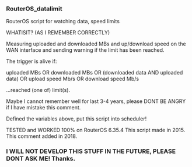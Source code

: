 ### RouterOS_datalimit

RouterOS script for watching data, speed limits

WHATISIT? (AS I REMEMBER CORRECTLY) 

Measuring uploaded and downloaded MBs and up/download speed on the WAN interface and sending warning if the limit has been reached.

The trigger is alive if:

uploaded MBs OR downloaded MBs
OR
(downloaded data AND uploaded data)
OR
upload speed Mb/s OR download speed Mb/s

...reached (one of) limit(s).

Maybe I cannot remember well for last 3-4 years, please DONT BE ANGRY if I have mistake this comment.

Defined the variables above, put this script into scheduler!

TESTED and WORKED 100% on RouterOS 6.35.4
This script made in 2015.
This comment added in 2018.

### I WILL NOT DEVELOP THIS STUFF IN THE FUTURE, PLEASE DONT ASK ME! Thanks.

